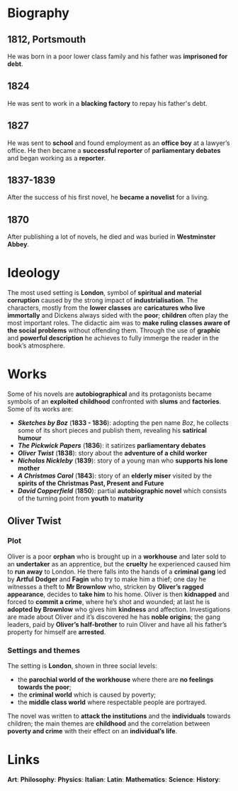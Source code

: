 # Biography
## 1812, Portsmouth
He was born in a poor lower class family and his father was **imprisoned for debt**.
## 1824
 He was sent to work in a **blacking factory** to repay his father's debt.
## 1827
 He was sent to **school** and found employment as an **office boy** at a lawyer’s office. He then became a **successful reporter** of **parliamentary debates** and began working as a **reporter**.
## 1837-1839
 After the success of his first novel, he **became a novelist** for a living.
## 1870
 After publishing a lot of novels, he died and was buried in **Westminster Abbey**. 
# Ideology
The most used setting is **London**, symbol of **spiritual and material corruption** caused by the strong impact of **industrialisation**. The characters, mostly from the **lower classes** are **caricatures who live immortally** and Dickens always sided with the **poor**; **children** often play the most important roles. The didactic aim was to **make ruling classes aware of the social problems** without offending them. Through the use of **graphic** and **powerful description** he achieves to fully immerge the reader in the book’s atmosphere.
# Works
Some of his novels are **autobiographical** and its protagonists became symbols of an **exploited childhood** confronted with **slums** and **factories**. Some of its works are:
- ***Sketches by Boz*** (**1833 - 1836**): adopting the pen name *Boz*, he collects some of its short pieces and publish them, revealing his **satirical humour**
- ***The Pickwick Papers*** (**1836**): it satirizes **parliamentary debates**
- ***Oliver Twist*** (**1838**): story about the **adventure of a child worker**
- ***Nicholas Nickleby*** (**1839**): story of a young man who **supports his lone mother**
- ***A Christmas Carol*** (**1843**): story of an **elderly miser** visited by the **spirits of the Christmas Past, Present and Future**
- ***David Copperfield*** (**1850**): partial **autobiographic novel** which consists of the turning point from **youth** to **maturity**
## Oliver Twist
### Plot
Oliver is a poor **orphan** who is brought up in a **workhouse** and later sold to an **undertaker** as an apprentice, but the **cruelty** he experienced caused him to **run away** to London. He there falls into the hands of a **criminal gang** led by **Artful** **Dodger** and **Fagin** who try to make him a thief; one day he witnesses a theft to **Mr Brownlow** who, stricken by **Oliver’s ragged appearance**, decides to **take him** to his home. Oliver is then **kidnapped** and forced to **commit a crime**, where he’s shot and wounded; at last he is **adopted by Brownlow** who gives him **kindness** and affection. Investigations are made about Oliver and it’s discovered he has **noble origins**; the gang leaders, paid by **Oliver’s half-brother** to ruin Oliver and have all his father’s property for himself are **arrested**. 
### Settings and themes
The setting is **London**, shown in three social levels:
- the **parochial world of the workhouse** where there are **no feelings towards the poor**;
- the **criminal world** which is caused by poverty;
- the **middle class world** where respectable people are portrayed.

The novel was written to **attack the institutions** and the **individuals** towards children; the main themes are **childhood** and the correlation between **poverty and crime** with their effect on an **individual’s life**.
# Links
**Art**:
**Philosophy**:
**Physics**:
**Italian**:
**Latin**:
**Mathematics**:
**Science**:
**History**:
